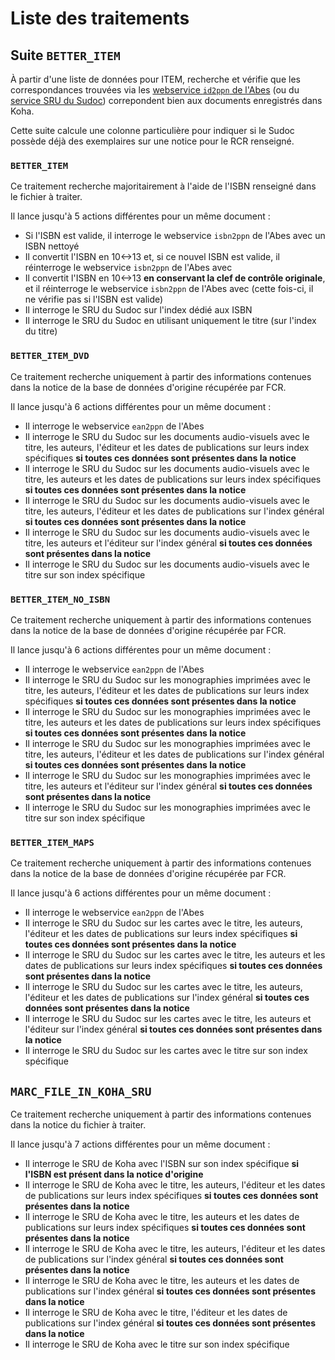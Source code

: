# Liste des traitements

## Suite `BETTER_ITEM`

À partir d'une liste de données pour ITEM, recherche et vérifie que les correspondances trouvées via les [webservice `id2ppn` de l'Abes](https://documentation.abes.fr/sudoc/manuels/administration/aidewebservices/index.html#isbn2ppn) (ou du [service SRU du Sudoc](https://abes.fr/reseau-sudoc/reutiliser-les-donnees-sudoc/service-sru/)) correpondent bien aux documents enregistrés dans Koha.

Cette suite calcule une colonne particulière pour indiquer si le Sudoc possède déjà des exemplaires sur une notice pour le RCR renseigné.

### `BETTER_ITEM`

Ce traitement recherche majoritairement à l'aide de l'ISBN renseigné dans le fichier à traiter.

Il lance jusqu'à 5 actions différentes pour un même document :

* Si l'ISBN est valide, il interroge le webservice `isbn2ppn` de l'Abes avec un ISBN nettoyé
* Il convertit l'ISBN en 10<->13 et, si ce nouvel ISBN est valide, il réinterroge le webservice `isbn2ppn` de l'Abes avec
* Il convertit l'ISBN en 10<->13 __en conservant la clef de contrôle originale__, et il réinterroge le webservice `isbn2ppn` de l'Abes avec (cette fois-ci, il ne vérifie pas si l'ISBN est valide)
* Il interroge le SRU du Sudoc sur l'index dédié aux ISBN
* Il interroge le SRU du Sudoc en utilisant uniquement le titre (sur l'index du titre)

### `BETTER_ITEM_DVD`

Ce traitement recherche uniquement à partir des informations contenues dans la notice de la base de données d'origine récupérée par FCR.

Il lance jusqu'à 6 actions différentes pour un même document :

* Il interroge le webservice `ean2ppn` de l'Abes
* Il interroge le SRU du Sudoc sur les documents audio-visuels avec le titre, les auteurs, l'éditeur et les dates de publications sur leurs index spécifiques __si toutes ces données sont présentes dans la notice__
* Il interroge le SRU du Sudoc sur les documents audio-visuels avec le titre, les auteurs et les dates de publications sur leurs index spécifiques __si toutes ces données sont présentes dans la notice__
* Il interroge le SRU du Sudoc sur les documents audio-visuels avec le titre, les auteurs, l'éditeur et les dates de publications sur l'index général __si toutes ces données sont présentes dans la notice__
* Il interroge le SRU du Sudoc sur les documents audio-visuels avec le titre, les auteurs et l'éditeur sur l'index général __si toutes ces données sont présentes dans la notice__
* Il interroge le SRU du Sudoc sur les documents audio-visuels avec le titre sur son index spécifique

### `BETTER_ITEM_NO_ISBN`

Ce traitement recherche uniquement à partir des informations contenues dans la notice de la base de données d'origine récupérée par FCR.

Il lance jusqu'à 6 actions différentes pour un même document :

* Il interroge le webservice `ean2ppn` de l'Abes
* Il interroge le SRU du Sudoc sur les monographies imprimées avec le titre, les auteurs, l'éditeur et les dates de publications sur leurs index spécifiques __si toutes ces données sont présentes dans la notice__
* Il interroge le SRU du Sudoc sur les monographies imprimées avec le titre, les auteurs et les dates de publications sur leurs index spécifiques __si toutes ces données sont présentes dans la notice__
* Il interroge le SRU du Sudoc sur les monographies imprimées avec le titre, les auteurs, l'éditeur et les dates de publications sur l'index général __si toutes ces données sont présentes dans la notice__
* Il interroge le SRU du Sudoc sur les monographies imprimées avec le titre, les auteurs et l'éditeur sur l'index général __si toutes ces données sont présentes dans la notice__
* Il interroge le SRU du Sudoc sur les monographies imprimées avec le titre sur son index spécifique

### `BETTER_ITEM_MAPS`

Ce traitement recherche uniquement à partir des informations contenues dans la notice de la base de données d'origine récupérée par FCR.

Il lance jusqu'à 6 actions différentes pour un même document :

* Il interroge le webservice `ean2ppn` de l'Abes
* Il interroge le SRU du Sudoc sur les cartes avec le titre, les auteurs, l'éditeur et les dates de publications sur leurs index spécifiques __si toutes ces données sont présentes dans la notice__
* Il interroge le SRU du Sudoc sur les cartes avec le titre, les auteurs et les dates de publications sur leurs index spécifiques __si toutes ces données sont présentes dans la notice__
* Il interroge le SRU du Sudoc sur les cartes avec le titre, les auteurs, l'éditeur et les dates de publications sur l'index général __si toutes ces données sont présentes dans la notice__
* Il interroge le SRU du Sudoc sur les cartes avec le titre, les auteurs et l'éditeur sur l'index général __si toutes ces données sont présentes dans la notice__
* Il interroge le SRU du Sudoc sur les cartes avec le titre sur son index spécifique

## `MARC_FILE_IN_KOHA_SRU`

Ce traitement recherche uniquement à partir des informations contenues dans la notice du fichier à traiter.

Il lance jusqu'à 7 actions différentes pour un même document :

* Il interroge le SRU de Koha avec l'ISBN sur son index spécifique __si l'ISBN est présent dans la notice d'origine__
* Il interroge le SRU de Koha avec le titre, les auteurs, l'éditeur et les dates de publications sur leurs index spécifiques __si toutes ces données sont présentes dans la notice__
* Il interroge le SRU de Koha avec le titre, les auteurs et les dates de publications sur leurs index spécifiques __si toutes ces données sont présentes dans la notice__
* Il interroge le SRU de Koha avec le titre, les auteurs, l'éditeur et les dates de publications sur l'index général __si toutes ces données sont présentes dans la notice__
* Il interroge le SRU de Koha avec le titre, les auteurs et les dates de publications sur l'index général __si toutes ces données sont présentes dans la notice__
* Il interroge le SRU de Koha avec le titre, l'éditeur et les dates de publications sur l'index général __si toutes ces données sont présentes dans la notice__
* Il interroge le SRU de Koha avec le titre sur son index spécifique